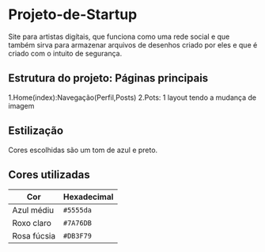 # Projeto-de-Startup

Site para artistas digítais, que funciona como uma rede social e que também sirva para armazenar arquivos de desenhos criado por eles e que é criado com o intuito de segurança.

## Estrutura do projeto: Páginas principais
1.Home(index):Navegação(Perfil,Posts)
2.Pots: 1 layout tendo a mudança de imagem

## Estilização
Cores escolhidas são um tom de azul e preto.

## Cores utilizadas

| Cor              | Hexadecimal | 
|------------------|-------------|
| Azul médiu       | `#5555da`   |
| Roxo claro       | `#7A76DB`   |
| Rosa fúcsia      | `#DB3F79`   |

